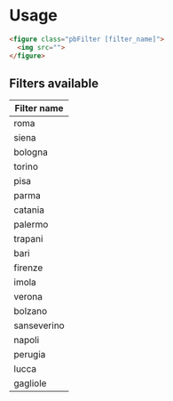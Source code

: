 # Usage

```html
<figure class="pbFilter [filter_name]">
  <img src="">
</figure>
```

## Filters available

| Filter name |
| --- |
| roma |
| siena |
| bologna |
| torino |
| pisa |
| parma |
| catania |
| palermo |
| trapani |
| bari |
| firenze |
| imola |
| verona |
| bolzano |
| sanseverino |
| napoli |
| perugia |
| lucca |
| gagliole |
